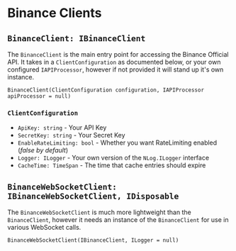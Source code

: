 # Binance Clients

## `BinanceClient: IBinanceClient`

The `BinanceClient` is the main entry point for accessing the Binance Official API. It takes in a `ClientConfiguration` as documented below, or your own configured `IAPIProcessor`, however if not provided it will stand up it's own instance.

`BinanceClient(ClientConfiguration configuration, IAPIProcessor apiProcessor = null)`

### `ClientConfiguration`
- `ApiKey: string` - Your API Key
- `SecretKey: string` - Your Secret Key
- `EnableRateLimiting: bool` - Whether you want RateLimiting enabled (_false by default_)
- `Logger: ILogger` - Your own version of the `NLog.ILogger` interface
- `CacheTime: TimeSpan` - The time that cache entries should expire

## `BinanceWebSocketClient: IBinanceWebSocketClient, IDisposable`

The `BinanceWebSocketClient` is much more lightweight than the `BinanceClient`, however it needs an instance of the `BinanceClient` for use in various WebSocket calls.

`BinanceWebSocketClient(IBinanceClient, ILogger = null)`
